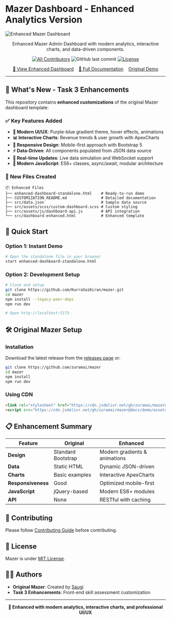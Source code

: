 # Mazer Dashboard - Enhanced Analytics Version

![Enhanced Mazer Dashboard](https://user-images.githubusercontent.com/45036724/167523601-9d20fb17-1989-488f-b619-cb53c0db8898.png)

<p align="center">Enhanced Mazer Admin Dashboard with modern analytics, interactive charts, and data-driven components.</p>

<div align="center">

[![All Contributors](https://img.shields.io/github/contributors/zuramai/mazer)](https://github.com/zuramai/mazer/graphs/contributors)
![GitHub last commit](https://img.shields.io/github/last-commit/zuramai/mazer.svg)
[![License](https://img.shields.io/github/license/zuramai/mazer.svg)](LICENSE)

</div>

<p align="center">
	<a href="enhanced-dashboard-standalone.html">🚀 View Enhanced Dashboard</a>&nbsp;&nbsp;&nbsp;
	<a href="CUSTOMIZATION_README.md">📖 Full Documentation</a>&nbsp;&nbsp;&nbsp;
	<a href="http://zuramai.github.io/mazer/demo">Original Demo</a>
</p>

---

## 🎯 What's New - Task 3 Enhancements

This repository contains **enhanced customizations** of the original Mazer dashboard template:

### ✅ **Key Features Added**
- **🎨 Modern UI/UX**: Purple-blue gradient theme, hover effects, animations
- **📊 Interactive Charts**: Revenue trends & user growth with ApexCharts
- **📱 Responsive Design**: Mobile-first approach with Bootstrap 5
- **⚡ Data-Driven**: All components populated from JSON data source
- **🔄 Real-time Updates**: Live data simulation and WebSocket support
- **🚀 Modern JavaScript**: ES6+ classes, async/await, modular architecture

### 📁 **New Files Created**
```
📦 Enhanced Files
├── enhanced-dashboard-standalone.html    # Ready-to-run demo
├── CUSTOMIZATION_README.md               # Detailed documentation
├── src/data.json                         # Sample data source
├── src/assets/scss/custom-dashboard.scss # Custom styling
├── src/assets/js/dashboard-api.js        # API integration
└── src/dashboard-enhanced.html           # Enhanced template
```

## 🚀 Quick Start

### **Option 1: Instant Demo**
```bash
# Open the standalone file in your browser
start enhanced-dashboard-standalone.html
```

### **Option 2: Development Setup**
```bash
# Clone and setup
git clone https://github.com/KurraSaiKiran/mazer.git
cd mazer
npm install --legacy-peer-deps
npm run dev

# Open http://localhost:5173
```

## 🛠️ Original Mazer Setup

### Installation
Download the latest release from the [releases page](https://github.com/zuramai/mazer/releases) or:

```bash
git clone https://github.com/zuramai/mazer
cd mazer
npm install
npm run dev
```

### Using CDN
```html
<link rel="stylesheet" href="https://cdn.jsdelivr.net/gh/zuramai/mazer@docs/demo/assets/compiled/css/app.css">
<script src="https://cdn.jsdelivr.net/gh/zuramai/mazer@docs/demo/assets/compiled/js/app.js"></script>
```

## 📋 Enhancement Summary

| Feature | Original | Enhanced |
|---------|----------|----------|
| **Design** | Standard Bootstrap | Modern gradients & animations |
| **Data** | Static HTML | Dynamic JSON-driven |
| **Charts** | Basic examples | Interactive ApexCharts |
| **Responsiveness** | Good | Optimized mobile-first |
| **JavaScript** | jQuery-based | Modern ES6+ modules |
| **API** | None | RESTful with caching |

## 🤝 Contributing

Please follow [Contributing Guide](./CONTRIBUTING.md) before contributing.

## 📄 License

Mazer is under [MIT License](./LICENSE).

## 👨‍💻 Authors

- **Original Mazer**: Created by [Saugi](https://saugi.me)
- **Task 3 Enhancements**: Front-end skill assessment customization

---

<div align="center">

**🎯 Enhanced with modern analytics, interactive charts, and professional UI/UX**

</div>